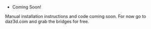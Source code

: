 * Coming Soon!

Manual installation instructions and code coming soon. For now go to daz3d.com and grab the bridges for free.
